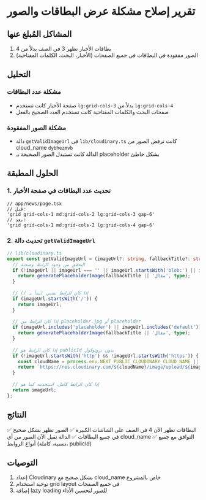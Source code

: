 # تقرير إصلاح مشكلة عرض البطاقات والصور

## المشاكل المُبلغ عنها
1. بطاقات الأخبار تظهر 3 في الصف بدلاً من 4
2. الصور مفقودة في البطاقات في جميع الصفحات (الأخبار، البحث، الكلمات المفتاحية)

## التحليل
### مشكلة عدد البطاقات
- صفحة الأخبار كانت تستخدم `lg:grid-cols-3` بدلاً من `lg:grid-cols-4`
- صفحات البحث والكلمات المفتاحية كانت تستخدم العدد الصحيح بالفعل

### مشكلة الصور المفقودة
- دالة `getValidImageUrl` في `lib/cloudinary.ts` كانت ترفض الصور من cloud_name `dybhezmvb`
- الدالة كانت تستبدل الصور الصحيحة بـ placeholder بشكل خاطئ

## الحلول المطبقة

### 1. تحديث عدد البطاقات في صفحة الأخبار
```tsx
// app/news/page.tsx
// قبل:
'grid grid-cols-1 md:grid-cols-2 lg:grid-cols-3 gap-6'
// بعد:
'grid grid-cols-1 md:grid-cols-2 lg:grid-cols-4 gap-6'
```

### 2. تحديث دالة `getValidImageUrl`
```typescript
// lib/cloudinary.ts
export const getValidImageUrl = (imageUrl?: string, fallbackTitle?: string, type: 'article' | 'avatar' | 'category' = 'article'): string => {
  // التحقق من وجود الرابط وصحته
  if (!imageUrl || imageUrl === '' || imageUrl.startsWith('blob:') || imageUrl.startsWith('data:')) {
    return generatePlaceholderImage(fallbackTitle || 'مقال', type);
  }
  
  // إذا كان الرابط نسبي (يبدأ بـ /)
  if (imageUrl.startsWith('/')) {
    return imageUrl;
  }
  
  // إذا كان الرابط من placeholder.jpg أو placeholder
  if (imageUrl.includes('placeholder') || imageUrl.includes('default')) {
    return generatePlaceholderImage(fallbackTitle || 'مقال', type);
  }
  
  // إذا كان الرابط هو publicId بدون بروتوكول
  if (!imageUrl.startsWith('http') && !imageUrl.startsWith('https')) {
    const cloudName = process.env.NEXT_PUBLIC_CLOUDINARY_CLOUD_NAME || 'dybhezmvb';
    return `https://res.cloudinary.com/${cloudName}/image/upload/${imageUrl}`;
  }
  
  // إذا كان الرابط كامل، استخدمه كما هو
  return imageUrl;
};
```

## النتائج
✅ البطاقات تظهر الآن 4 في الصف على الشاشات الكبيرة
✅ الصور تظهر بشكل صحيح في جميع البطاقات
✅ الدالة تقبل الآن الصور من أي cloud_name
✅ التوافق مع جميع أنواع الروابط (نسبية، كاملة، publicId)

## التوصيات
1. إعداد Cloudinary بشكل صحيح مع cloud_name خاص بالمشروع
2. توحيد استخدام grid layout في جميع الصفحات
3. إضافة lazy loading للصور لتحسين الأداء 
